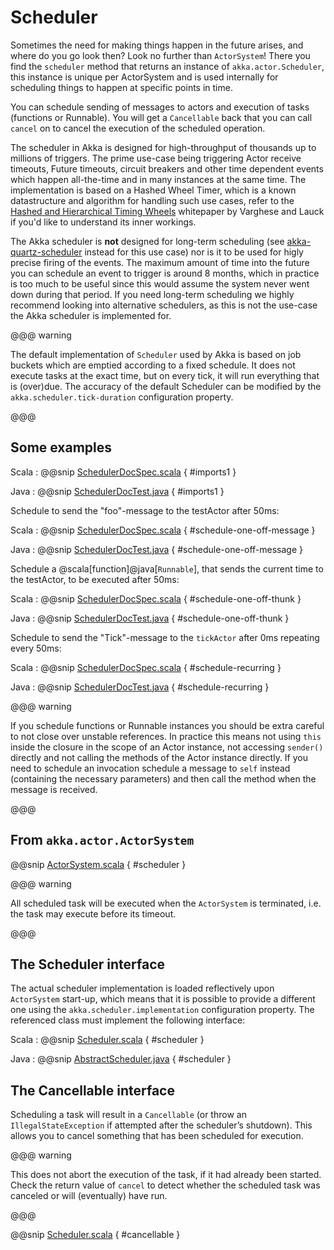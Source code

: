 # Scheduler

Sometimes the need for making things happen in the future arises, and where do
you go look then?  Look no further than `ActorSystem`! There you find the
`scheduler` method that returns an instance of
`akka.actor.Scheduler`, this instance is unique per ActorSystem and is
used internally for scheduling things to happen at specific points in time.

You can schedule sending of messages to actors and execution of tasks
(functions or Runnable).  You will get a `Cancellable` back that you can call
`cancel` on to cancel the execution of the scheduled operation.

The scheduler in Akka is designed for high-throughput of thousands up to millions 
of triggers. The prime use-case being triggering Actor receive timeouts, Future timeouts,
circuit breakers and other time dependent events which happen all-the-time and in many 
instances at the same time. The implementation is based on a Hashed Wheel Timer, which is
a known datastructure and algorithm for handling such use cases, refer to the [Hashed and Hierarchical Timing Wheels](http://www.cs.columbia.edu/~nahum/w6998/papers/sosp87-timing-wheels.pdf) 
whitepaper by Varghese and Lauck if you'd like to understand its inner workings. 

The Akka scheduler is **not** designed for long-term scheduling (see [akka-quartz-scheduler](https://github.com/enragedginger/akka-quartz-scheduler) 
instead for this use case) nor is it to be used for higly precise firing of the events.
The maximum amount of time into the future you can schedule an event to trigger is around 8 months,
which in practice is too much to be useful since this would assume the system never went down during that period.
If you need long-term scheduling we highly recommend looking into alternative schedulers, as this
is not the use-case the Akka scheduler is implemented for.

@@@ warning

The default implementation of `Scheduler` used by Akka is based on job
buckets which are emptied according to a fixed schedule.  It does not
execute tasks at the exact time, but on every tick, it will run everything
that is (over)due.  The accuracy of the default Scheduler can be modified
by the `akka.scheduler.tick-duration` configuration property.

@@@

## Some examples

Scala
:  @@snip [SchedulerDocSpec.scala]($code$/scala/docs/actor/SchedulerDocSpec.scala) { #imports1 }

Java
:  @@snip [SchedulerDocTest.java]($code$/java/jdocs/actor/SchedulerDocTest.java) { #imports1 }

Schedule to send the "foo"-message to the testActor after 50ms:

Scala
:  @@snip [SchedulerDocSpec.scala]($code$/scala/docs/actor/SchedulerDocSpec.scala) { #schedule-one-off-message } 

Java
:  @@snip [SchedulerDocTest.java]($code$/java/jdocs/actor/SchedulerDocTest.java) { #schedule-one-off-message }

Schedule a @scala[function]@java[`Runnable`], that sends the current time to the testActor, to be executed after 50ms:

Scala
:  @@snip [SchedulerDocSpec.scala]($code$/scala/docs/actor/SchedulerDocSpec.scala) { #schedule-one-off-thunk }

Java
:  @@snip [SchedulerDocTest.java]($code$/java/jdocs/actor/SchedulerDocTest.java) { #schedule-one-off-thunk }

Schedule to send the "Tick"-message to the `tickActor` after 0ms repeating every 50ms:

Scala
:  @@snip [SchedulerDocSpec.scala]($code$/scala/docs/actor/SchedulerDocSpec.scala) { #schedule-recurring }

Java
:  @@snip [SchedulerDocTest.java]($code$/java/jdocs/actor/SchedulerDocTest.java) { #schedule-recurring }

@@@ warning

If you schedule functions or Runnable instances you should be extra careful
to not close over unstable references. In practice this means not using `this`
inside the closure in the scope of an Actor instance, not accessing `sender()` directly
and not calling the methods of the Actor instance directly. If you need to
schedule an invocation schedule a message to `self` instead (containing the
necessary parameters) and then call the method when the message is received.

@@@

## From `akka.actor.ActorSystem`

@@snip [ActorSystem.scala]($akka$/akka-actor/src/main/scala/akka/actor/ActorSystem.scala) { #scheduler }

@@@ warning

All scheduled task will be executed when the `ActorSystem` is terminated, i.e.
the task may execute before its timeout.

@@@

## The Scheduler interface

The actual scheduler implementation is loaded reflectively upon
`ActorSystem` start-up, which means that it is possible to provide a
different one using the `akka.scheduler.implementation` configuration
property. The referenced class must implement the following interface:

Scala
:  @@snip [Scheduler.scala]($akka$/akka-actor/src/main/scala/akka/actor/Scheduler.scala) { #scheduler }

Java
:  @@snip [AbstractScheduler.java]($akka$/akka-actor/src/main/java/akka/actor/AbstractScheduler.java) { #scheduler }

## The Cancellable interface

Scheduling a task will result in a `Cancellable` (or throw an
`IllegalStateException` if attempted after the scheduler’s shutdown).
This allows you to cancel something that has been scheduled for execution.

@@@ warning

This does not abort the execution of the task, if it had already been
started.  Check the return value of `cancel` to detect whether the
scheduled task was canceled or will (eventually) have run.

@@@

@@snip [Scheduler.scala]($akka$/akka-actor/src/main/scala/akka/actor/Scheduler.scala) { #cancellable }